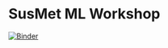 # SusMet ML Workshop
[![Binder](https://mybinder.org/badge_logo.svg)](https://mybinder.org/v2/gh/jan-janssen/susmet-ml-workshop/HEAD)
